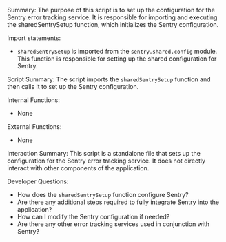 Summary:
The purpose of this script is to set up the configuration for the Sentry error tracking service. It is responsible for importing and executing the sharedSentrySetup function, which initializes the Sentry configuration.

Import statements:
- `sharedSentrySetup` is imported from the `sentry.shared.config` module. This function is responsible for setting up the shared configuration for Sentry.

Script Summary:
The script imports the `sharedSentrySetup` function and then calls it to set up the Sentry configuration.

Internal Functions:
- None

External Functions:
- None

Interaction Summary:
This script is a standalone file that sets up the configuration for the Sentry error tracking service. It does not directly interact with other components of the application.

Developer Questions:
- How does the `sharedSentrySetup` function configure Sentry?
- Are there any additional steps required to fully integrate Sentry into the application?
- How can I modify the Sentry configuration if needed?
- Are there any other error tracking services used in conjunction with Sentry?